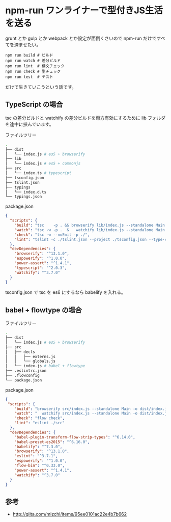 # npm-run ワンライナーで型付きJS生活を送る

grunt とか gulp とか webpack とか設定が面倒くさいので npm-run だけですべてを済ませたい。

```ｓｈ
npm run build # ビルド
npm run watch # 差分ビルド
npm run lint  # 構文チェック
npm run check # 型チェック
npm run test  # テスト
```

だけで生きていこうという話です。



## TypeScript の場合

tsc の差分ビルドと watchify の差分ビルドを両方有効にするために lib フォルダを途中に挟んでいます。

ファイルツリー

```sh
.
├── dist
│   └── index.js # es5 + browserify
├── lib
│   └── index.js # es5 + commonjs
├── src
│   └── index.ts # typescript
├── tsconfig.json
├── tslint.json
├── typings
│   └── index.d.ts
└── typings.json
```

package.json

```json:package.json
{
  "scripts": {
    "build": "tsc    -p . && browserify lib/index.js --standalone Main -o dist/index.js -t espowerify",
    "watch": "tsc -w -p .  &   watchify lib/index.js --standalone Main -o dist/index.js -t espowerify -v",
    "check": "tsc -w --noEmit -p ./",
    "lint": "tslint -c ./tslint.json --project ./tsconfig.json --type-check"
  },
  "devDependencies": {
    "browserify": "^13.1.0",
    "espowerify": "^1.0.0",
    "power-assert": "^1.4.1",
    "typescript": "^2.0.3",
    "watchify": "^3.7.0"
  }
}
```

tsconfig.json で tsc を es6 にするなら babelify を入れる。

## babel + flowtype の場合

ファイルツリー

```sh
.
├── dist
│   └── index.js # es5 + browserify
├── src
│   ├── decls
│   │   ├── externs.js
│   │   └── globals.js
│   └── index.js # babel + flowtype
├── .eslintrc.json
├── .flowconfig
└── package.json
```

package.json

```json:package.json
{
 "scripts": {
    "build": "browserify src/index.js --standalone Main -o dist/index.js -t [ babelify --presets [ es2015 ] --plugins [ babel-plugin-transform-flow-strip-types ] ] -t espowerify",
    "watch": "  watchify src/index.js --standalone Main -o dist/index.js -t [ babelify --presets [ es2015 ] --plugins [ babel-plugin-transform-flow-strip-types ] ] -t espowerify -v",
    "check": "flow check",
    "lint": "eslint ./src"
  },
  "devDependencies": {
    "babel-plugin-transform-flow-strip-types": "^6.14.0",
    "babel-preset-es2015": "^6.16.0",
    "babelify": "^7.3.0",
    "browserify": "^13.1.0",
    "eslint": "^3.7.1",
    "espowerify": "^1.0.0",
    "flow-bin": "^0.33.0",
    "power-assert": "^1.4.1",
    "watchify": "^3.7.0"
  }
}
```

## 参考
* http://qiita.com/mizchi/items/95ee0101ac22e4b7b662
